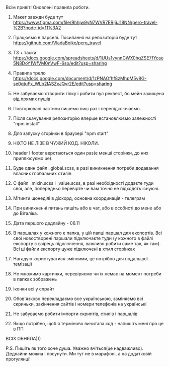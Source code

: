 Всім привіт! Оновлені правила роботи.

1. Макет завжди буде тут
   https://www.figma.com/file/Rhhjw9yN7WVR7ERj6J18NN/pero-travel-%2B?node-id=11%3A2
2. Працюємо в парселі. Посилання на репозиторій буде тут
   https://github.com/VladaBoiko/pero_travel
3. ТЗ + таски
   https://docs.google.com/spreadsheets/d/1UUs1vynnCWX0hqZSE7fYose5N8DoY1WfVM0nVwF-6so/edit?usp=sharing
4. Правила трело
   https://docs.google.com/document/d/1zPNAOfhf8zMhpM5v8G-se0qtuFx_WLb2IASZxJQvr2E/edit?usp=sharing
5. Не забуваємо створити гілку і робити пул реквест, бо мейн захищена від прямих
   пушів
6. Повторювані частини пишемо лиш раз і перепідключаємо.
7. Після скачування репозиторію вперше встановлюємо залежності "npm install"
8. Для запуску сторінки в браузері "npm start"
9. НІХТО НЕ ЛІЗЕ В ЧУЖИЙ КОД. НІКОЛИ.
10. header I footer верстаються один раз(є менші сторінки, до них приплюсуємо
    це).
11. Буде один файл \_global.scss, в разі виникнення потреби додавання власних
    глобальних стилів
12. Є файл \_mixin.scss i \_value.scss, в разі необхідності додаєте туди свої,
    але, попередньо перевірте чи вам точно не підходять існуючі.
13. Мітинги щонеділі в діскорд, основна координація - телеграм
14. При виникненні питань пишіть або в чат, або в особисті до мене або до
    Віталіка.
15. Дата першого дедлайну - 06.11

16. В паршалах у кожного є папка, у цій папці паршал для експортів. Всі свої
    новостворені паршали підключаєте туди (у кожного в файлі експорту є взірець
    підключення, важливо робити саме так, як там). Всі ці файли експорту цуже
    підключені в хтмл сторінках
17. Нагадую користуватися змінними, це потрібно для подальшої темізації
18. Не множимо картинки, перевіряємо чи їх немає на момент потреби в папках
    зображень
19. Іконки всі у спрайт
20. Обов'язково перекладаємо все українською, заміняємо всі скриньки, закінчення
    сайтів і номери телефонів на українські
21. Не забуваємо робити імпорти скриптів, стилів і паршалів
22. Якщо потрібно, щоб я терміново вичитала код - напишіть мені про це в ПП

ВСІХ ОБНЯЛА)))

P.S. Пишіть як того хоче душа. Уважно вчіться(це надважливо). Дедлайни можна і
посунути. Ми тут не в марафоні, а на додатковій прогулянці!
